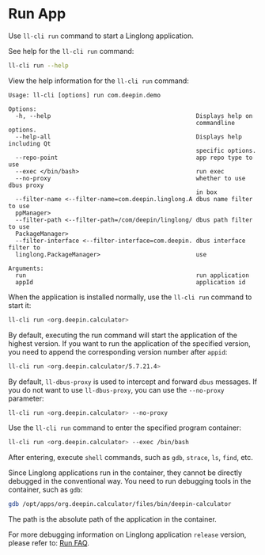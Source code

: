 <!--
SPDX-FileCopyrightText: 2023 UnionTech Software Technology Co., Ltd.

SPDX-License-Identifier: LGPL-3.0-or-later
-->

# Run App

Use `ll-cli run` command to start a Linglong application.

See help for the `ll-cli run` command:

```bash
ll-cli run --help
```

View the help information for the `ll-cli run` command:

```text
Usage: ll-cli [options] run com.deepin.demo

Options:
  -h, --help                                         Displays help on
                                                     commandline options.
  --help-all                                         Displays help including Qt
                                                     specific options.
  --repo-point                                       app repo type to use
  --exec </bin/bash>                                 run exec
  --no-proxy                                         whether to use dbus proxy
                                                     in box
  --filter-name <--filter-name=com.deepin.linglong.A dbus name filter to use
  ppManager>
  --filter-path <--filter-path=/com/deepin/linglong/ dbus path filter to use
  PackageManager>
  --filter-interface <--filter-interface=com.deepin. dbus interface filter to
  linglong.PackageManager>                           use

Arguments:
  run                                                run application
  appId                                              application id
```

When the application is installed normally, use the `ll-cli run` command to start it:

```bash
ll-cli run <org.deepin.calculator>
```

By default, executing the run command will start the application of the highest version. If you want to run the application of the specified version, you need to append the corresponding version number after `appid`:

```bash
ll-cli run <org.deepin.calculator/5.7.21.4>
```

By default, `ll-dbus-proxy` is used to intercept and forward `dbus` messages. If you do not want to use `ll-dbus-proxy`, you can use the `--no-proxy` parameter:

```bash
ll-cli run <org.deepin.calculator> --no-proxy
```

Use the `ll-cli run` command to enter the specified program container:

```bash
ll-cli run <org.deepin.calculator> --exec /bin/bash
```

After entering, execute `shell` commands, such as `gdb`, `strace`, `ls`, `find`, etc.

Since Linglong applications run in the container, they cannot be directly debugged in the conventional way. You need to run debugging tools in the container, such as `gdb`:

```bash
gdb /opt/apps/org.deepin.calculator/files/bin/deepin-calculator
```

The path is the absolute path of the application in the container.

For more debugging information on Linglong application `release` version, please refer to: [Run FAQ](../debug/faq.md).
